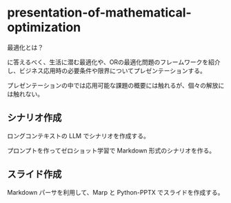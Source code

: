 # presentation-of-mathematical-optimization


最適化とは？

に答えるべく、生活に潜む最適化や、ORの最適化問題のフレームワークを紹介し、ビジネス応用時の必要条件や限界についてプレゼンテーションする。

プレゼンテーションの中では応用可能な課題の概要には触れるが、個々の解放には触れない。


## シナリオ作成

ロングコンテキストの LLM でシナリオを作成する。

プロンプトを作ってゼロショット学習で Markdown 形式のシナリオを作る。


## スライド作成

Markdown パーサを利用して、Marp と Python-PPTX でスライドを作成する。
